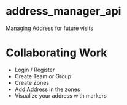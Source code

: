 # address_manager_api
Managing Address for future visits

<h1>Collaborating Work</h1>
<ul>
  <li>Login / Register</li>
  <li>Create Team or Group</li>
  <li>Create Zones</li>
  <li>Add Address in the zones</li>
  <li>Visualize your address with markers</li>
</ul>
